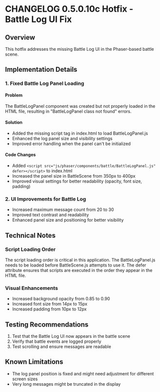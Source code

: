 # CHANGELOG 0.5.0.10c Hotfix - Battle Log UI Fix

## Overview
This hotfix addresses the missing Battle Log UI in the Phaser-based battle scene.

## Implementation Details

### 1. Fixed Battle Log Panel Loading

#### Problem
The BattleLogPanel component was created but not properly loaded in the HTML file, resulting in "BattleLogPanel class not found" errors.

#### Solution
- Added the missing script tag in index.html to load BattleLogPanel.js
- Enhanced the log panel size and visibility settings
- Improved error handling when the panel can't be initialized

#### Code Changes
- Added `<script src="js/phaser/components/battle/BattleLogPanel.js" defer></script>` to index.html
- Increased the panel size in BattleScene from 350px to 400px
- Improved visual settings for better readability (opacity, font size, padding)

### 2. UI Improvements for Battle Log

- Increased maximum message count from 20 to 30
- Improved text contrast and readability
- Enhanced panel size and positioning for better visibility

## Technical Notes

### Script Loading Order
The script loading order is critical in this application. The BattleLogPanel.js needs to be loaded before BattleScene.js attempts to use it. The defer attribute ensures that scripts are executed in the order they appear in the HTML file.

### Visual Enhancements
- Increased background opacity from 0.85 to 0.90
- Increased font size from 14px to 15px
- Increased padding from 10px to 12px

## Testing Recommendations
1. Test that the Battle Log UI now appears in the battle scene
2. Verify that battle events are logged properly
3. Test scrolling and ensure messages are readable

## Known Limitations
- The log panel position is fixed and might need adjustment for different screen sizes
- Very long messages might be truncated in the display

